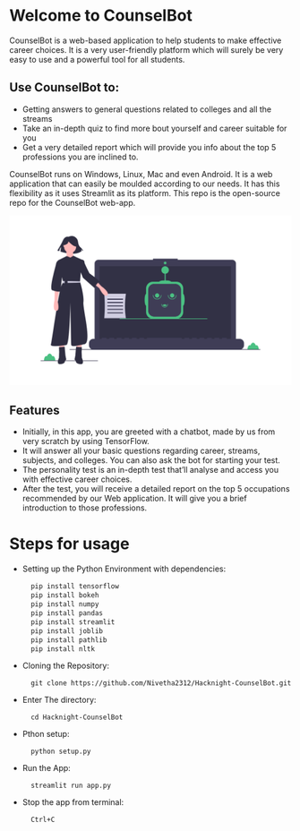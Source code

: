 # Welcome to CounselBot
CounselBot is a web-based application to help students to make effective career choices.
It is a very user-friendly platform which will surely be very easy to use and a powerful tool for all students.
## Use CounselBot to:
- Getting answers to general questions related to colleges and all the streams
- Take an in-depth quiz to find more bout yourself and career suitable for you
- Get a very detailed report which will provide you info about the top 5 professions you are inclined to.

CounselBot runs on Windows, Linux, Mac and even Android. It is a web application that can easily be moulded according to our needs. It has this flexibility as it uses Streamlit as its platform.
This repo is the open-source repo for the CounselBot web-app. 

![](img/21.png)

## Features
- Initially, in this app, you are greeted with a chatbot, made by us from very scratch by using TensorFlow.
- It will answer all your basic questions regarding career, streams, subjects, and colleges. You can also ask the bot for starting your test.
- The personality test is an in-depth test that’ll analyse and access you with effective career choices.
- After the test, you will receive a detailed report on the top 5 occupations recommended by our Web application. It will give you a brief introduction to those professions. 

# Steps for usage
- Setting up the Python Environment with dependencies:

        pip install tensorflow
        pip install bokeh
        pip install numpy
        pip install pandas
        pip install streamlit
        pip install joblib
        pip install pathlib
        pip install nltk

- Cloning the Repository: 

        git clone https://github.com/Nivetha2312/Hacknight-CounselBot.git
- Enter The directory: 

        cd Hacknight-CounselBot
- Pthon setup:
        
        python setup.py
- Run the App:

        streamlit run app.py
- Stop the app from terminal:

        Ctrl+C
